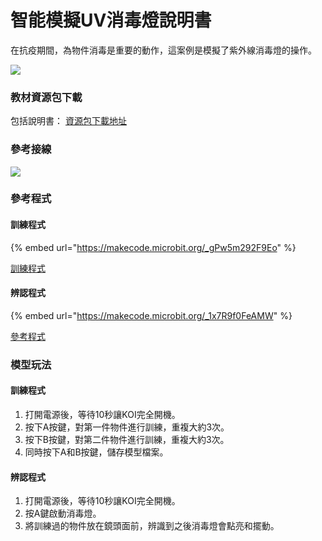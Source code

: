 # 智能模擬UV消毒燈說明書

在抗疫期間，為物件消毒是重要的動作，這案例是模擬了紫外線消毒燈的操作。

![](https://kittenbothk.readthedocs.io/en/latest/\_images/uvlight1.png)

### 教材資源包下載

包括說明書： [資源包下載地址](https://bit.ly/AIHealthCareSetBuildingGuide)

### 參考接線

![](https://kittenbothk.readthedocs.io/en/latest/\_images/uvlightcon.png)

### 參考程式

#### 訓練程式

{% embed url="https://makecode.microbit.org/_gPw5m292F9Eo" %}

[訓練程式](https://makecode.microbit.org/\_gPw5m292F9Eo)

#### 辨認程式

{% embed url="https://makecode.microbit.org/_1x7R9f0FeAMW" %}

[參考程式](https://makecode.microbit.org/\_1x7R9f0FeAMW)

### 模型玩法

#### 訓練程式

1. 打開電源後，等待10秒讓KOI完全開機。
2. 按下A按鍵，對第一件物件進行訓練，重複大約3次。
3. 按下B按鍵，對第二件物件進行訓練，重複大約3次。
4. 同時按下A和B按鍵，儲存模型檔案。

#### 辨認程式

1. 打開電源後，等待10秒讓KOI完全開機。
2. 按A鍵啟動消毒燈。
3. 將訓練過的物件放在鏡頭面前，辨識到之後消毒燈會點亮和擺動。
